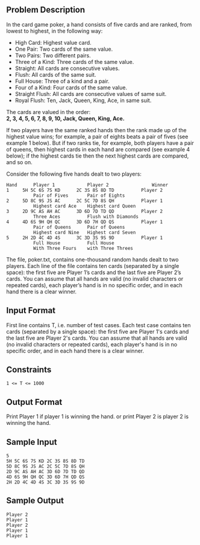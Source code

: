 ## Problem Description
In the card game poker, a hand consists of five cards and are ranked, from lowest to highest, in the following way:

- High Card: Highest value card.
- One Pair: Two cards of the same value.
- Two Pairs: Two different pairs.
- Three of a Kind: Three cards of the same value.
- Straight: All cards are consecutive values.
- Flush: All cards of the same suit.
- Full House: Three of a kind and a pair.
- Four of a Kind: Four cards of the same value.
- Straight Flush: All cards are consecutive values of same suit.
- Royal Flush: Ten, Jack, Queen, King, Ace, in same suit.


The cards are valued in the order:  
**2, 3, 4, 5, 6, 7, 8, 9, 10, Jack, Queen, King, Ace.**

If two players have the same ranked hands then the rank made up of the highest value wins; for example, a pair of eights beats a pair of fives (see example 1 below). But if two ranks tie, for example, both players have a pair of queens, then highest cards in each hand are compared (see example 4 below); if the highest cards tie then the next highest cards are compared, and so on.  

  Consider the following five hands dealt to two players:
  ```
  Hand		Player 1			Player 2				Winner
  1		5H 5C 6S 7S KD		2C 3S 8S 8D TD			Player 2
  			Pair of Fives		Pair of Eights
  2		5D 8C 9S JS AC		2C 5C 7D 8S QH			Player 1
  			Highest card Ace	Highest card Queen
  3		2D 9C AS AH AC		3D 6D 7D TD QD			Player 2
  			Three Aces			Flush with Diamonds
  4		4D 6S 9H QH QC		3D 6D 7H QD QS			Player 1
  			Pair of Queens		Pair of Queens
  			Highest card Nine	Highest card Seven
  5		2H 2D 4C 4D 4S		3C 3D 3S 9S 9D			Player 1
  			Full House			Full House
  			With Three Fours	with Three Threes
```

The file, poker.txt, contains one-thousand random hands dealt to two players. Each line of the file contains ten cards (separated by a single space): the first five are Player 1’s cards and the last five are Player 2’s cards. You can assume that all hands are valid (no invalid characters or repeated cards), each player’s hand is in no specific order, and in each hand there is a clear winner.

## Input Format

First line contains T, i.e. number of test cases. Each test case contains ten cards (separated by a single space): the first five are Player 1's cards and the last five are Player 2's cards. You can assume that all hands are valid (no invalid characters or repeated cards), each player's hand is in no specific order, and in each hand there is a clear winner.

## Constraints
```
1 <= T <= 1000
```

## Output Format

Print Player 1 if player 1 is winning the hand. or print Player 2 is player 2 is winning the hand.

## Sample Input
```
5
5H 5C 6S 7S KD 2C 3S 8S 8D TD
5D 8C 9S JS AC 2C 5C 7D 8S QH
2D 9C AS AH AC 3D 6D 7D TD QD
4D 6S 9H QH QC 3D 6D 7H QD QS
2H 2D 4C 4D 4S 3C 3D 3S 9S 9D
```
## Sample Output
```
Player 2
Player 1
Player 2
Player 1
Player 1
```